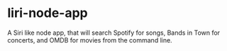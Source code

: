 # liri-node-app
A Siri like node app, that will search Spotify for songs, Bands in Town for concerts, and OMDB for movies from the command line.
